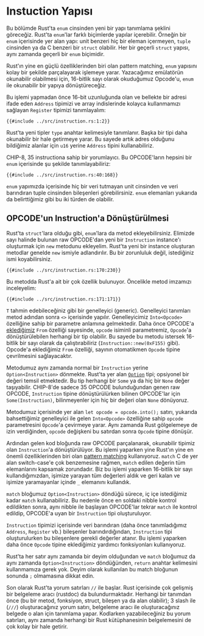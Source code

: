 # Instuction Yapısı

Bu bölümde Rust'ta `enum` cinsinden yeni bir yapı tanımlama şeklini
göreceğiz. Rust'ta `enum`'lar farklı biçimlerde yapılar içerebilir. Örneğin
bir `enum` içerisinde yer alan yapı: unit benzeri hiç bir eleman içermeyen,
`tuple` cinsinden ya da C benzeri bir `struct` olabilir. Her bir geçerli
`struct` yapısı, aynı zamanda geçerli bir `enum` biçimidir.

Rust'ın yine en güçlü özelliklerinden biri olan pattern matching, `enum`
yapısını kolay bir şekilde parçalayarak işlemeye yarar. Yazacağımız
emülatörün okunabilir olabilmesi için, 16-bitlik sayı olarak okuduğumuz
Opcode'u, `enum` ile okunabilir bir yapıya dönüştüreceğiz.

Bu işlemi yapmadan önce 16-bit uzunluğunda olan ve bellekte bir adresi
ifade eden `Address` tipimizi ve array indislerinde kolayca kullanmamızı
sağlayan `Register` tipimizi tanımlayalım:

```rust,no_run,noplaypen
{{#include ../src/instruction.rs:1:2}}
```

Rust'ta yeni tipler `type` anahtar kelimesiyle tanımlanır. Başka bir tipi
daha okunabilir bir hale getirmeye yarar. Bu sayede artık adres olduğunu
bildiğimiz alanlar için `u16` yerine `Address` tipini kullanabiliriz.

CHIP-8, 35 instructiona sahip bir yorumlayıcı. Bu OPCODE'ların hepsini bir
`enum` içerisinde şu şekilde tanımlayabiliriz:

```rust,no_run,noplaypen
{{#include ../src/instruction.rs:40:168}}
```

`enum` yapımızda içerisinde hiç bir veri tutmayan unit cinsinden ve veri
barındıran tuple cinsinden bileşenleri görebilirsiniz. `enum` elemanları
yukarıda da belirttiğimiz gibi bu iki türden de olabilir.


## OPCODE'un Instruction'a Dönüştürülmesi

Rust'ta `struct`'lara olduğu gibi, `enum`'lara da metod ekleyebilirsiniz.
Elimizde sayı halinde bulunan raw OPCODE'dan yeni bir `Instruction` instance'ı
oluşturmak için `new` metodunu ekleyelim. Rust'ta yeni bir instance
oluşturan metodlar genelde `new` ismiyle adlandırılır. Bu bir zorunluluk
değil, istediğiniz ismi koyabilirsiniz.

```rust,no_run,noplaypen
{{#include ../src/instruction.rs:170:230}}
```

Bu metodda Rust'a ait bir çok özellik bulunuyor. Öncelikle metod imzamızı
inceleyelim:


```rust,no_run,noplaypen
{{#include ../src/instruction.rs:171:171}}
```

`T` tahmin edebileceğiniz gibi bir genelleyici (generic). Genelleyici
tanımları metod adından sonra `<>` içerisinde yapılır. Genelleyicimiz
`Into<Opcode>` özelliğine sahip bir parametre anlamına gelmektedir.
Daha önce OPCODE'a
[eklediğimiz](opcode-yapisi.html#sayıların-opcodea-dönüştürülmesi)
`From` özelliği sayesinde, `opcode` isiminli parametremiz, `Opcode`'a
dönüştürülebilen herhangi bir tip olabilir. Bu sayede bu metodu istersek
16-bitlik bir sayı olarak da çalıştırabiliriz
(`Instruction::new(0xF155)` gibi). Opcode'a eklediğimiz `From` özelliği,
sayının otomatikmen `Opcode` tipine çevrilmesini sağlayacaktır.

Metodumuz aynı zamanda normal bir `Instruction` yerine `Option<Instruction>`
dönmekte. Rust'ta yer alan
[`Option`](https://doc.rust-lang.org/std/option/index.html) tipi;
opsiyonel bir değeri temsil etmektedir. Bu tip herhangi bir `Some`
ya da hiç bir `None` değer taşıyabilir. CHIP-8'de sadece 35 OPCODE
bulunduğundan genen raw OPCODE, `Instruction` tipine dönüştürülürken
bilinen OPCODE'lar için `Some(Instruction)`, bilinmeyenler için
hiç bir değeri olan `None` dönüyoruz.

Metodumuz içerisinde yer alan `let opcode = opcode.into();` satırı,
yukarıda bahsettiğimiz genelleyici ile gelen `Into<Opcode>` özelliğine
sahip `opcode` parametresini `Opcode`'a çevirmeye yarar. Aynı zamanda Rust
gölgelemeye de izin verdiğinden, `opcode` değişkeni bu satırdan sonra
`Opcode` tipine dönüşür.

Ardından gelen kod bloğunda raw OPCODE parçalanarak, okunabilir tipimiz
olan `Instruction`'a dönüştürülüyor. Bu işlemi yaparken yine Rust'ın yine
en önemli özelliklerinden biri olan [pattern
matching](https://doc.rust-lang.org/book/ch06-02-match.html) kullanıyoruz.
`match` C de yer alan switch-case'e çok benzemesine rağmen, `match` edilen
değerin tüm elemanlarını kapsamak zorundadır. Biz bu işlemi yaparken
16-bitlik bir sayı kullandığımızdan, işimize yarayan tüm değerleri aldık ve
geri kalan ve işimize yaramayanlar içinde `_` elemanını kullandık.

`match` bloğumuz `Option<Instruction>` döndüğü sürece,
iç içe istediğimiz kadar `match` kullanabiliriz. Bu nedenle önce en soldaki
nibble kontrol edildikten sonra, aynı nibble ile başlayan OPCODE'lar
tekrar `match` ile kontrol edildip, OPCODE'a uyan bir `Instruction`
tipi oluşturuluyor.

`Instruction` tipimizi içerisinde veri barındıran (daha önce tanımladığımız
`Address`, `Register` vb.) bileşenler barındırdığından, `Instruction` tipi
oluşturulurken bu bileşenlere gerekli değerler atanır. Bu işlemi yaparken
daha önce `Opcode` tipine eklediğimiz yardımcı fonksiyonları kullanıyoruz.

Rust'ta her satır aynı zamanda bir deyim olduğundan ve `match` bloğumuz da
aynı zamanda `Option<Instruction>` döndüğünden, `return` anahtar kelimesini
kullanmamıza gerek yok. Deyim olarak kullanılan bu match bloğunun sonunda
`;` olmamasına dikkat edin.

Son olarak Rust'ta yorum satırları `//` ile başlar. Rust içerisinde çok
gelişmiş bir belgeleme aracı (rustdoc) da bulundurmaktadır. Herhangi bir
tanımdan önce (bu bir metod, fonksiyon, struct, bileşen  ya da alan
olabilir); 3 slash ile (`///`) oluşturacağınız yorum satırı, belgeleme
aracı ile oluşturacağınız belgede o alan için tanımlama yapar. Kodlarken
yazabileceğiniz bu yorum satırları, aynı zamanda herhangi bir Rust
kütüphanesinin belgelemesini de çok kolay bir hale getirir.
